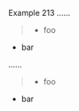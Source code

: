 Example 213
......

> - foo
- bar

......

<blockquote>
<ul>
<li>foo</li>
</ul>
</blockquote>
<ul>
<li>bar</li>
</ul>
